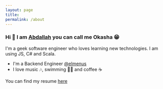 ```yaml
---
layout: page
title: 
permalink: /about
---
```


### Hi 👋 I am [Abdallah](https://www.linkedin.com/in/abdallah-okasha/ "https://www.linkedin.com/in/abdallah-okasha/") you can call me Okasha 😁
  
I'm a geek software engineer who loves learning new technologies. I am using JS, C# and Scala.

- I'm a Backend Engineer [@elmenus](https://www.elmenus.com/)
- I love music 🎶, swimming 🏊‍♂️ and coffee ☕️

You can find my resume <a href="https://drive.google.com/drive/u/0/folders/1wxT6m1dsETvpmGYchB5Sm-JALMS1VTD4">here</a>
